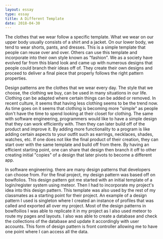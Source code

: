 ```yaml
---
layout: essay
type: essay
title: A Different Template
date: 2018-04-30
---
```


The clothes that we wear follow a specific template. What we wear on our upper body usually
consists of a shirt and a jacket. On our lower body, we tend to wear shorts, pants, and dresses.
This is a simple template that people can reuse over and over. Others can use this template and
incorporate into their own style known as "fashion". We as a society have evolved far from this
bland look and came up with numerous designs that people could branch their ideas off of.
They create their own designs and proceed to deliver a final piece that properly follows the right
pattern properties.

Design patterns are the clothes that we wear every day. The style that we choose, the clothing
we buy, can be used in many situations in our life. Clothing can be adapted where certain things
can be added or removed. In recent culture, it seems that having less clothing seems to be the
trend now. As time goes on it seems that clothing is becoming more "simple" as people don't
have the time to spend looking at their closet for clothing. The same with software engineering,
programmers would like to have a simple design that they can work efficiently with. Then they
can later build off of the product and improve it. By adding more functionality to a program is like
adding certain aspects to your outfit such as earrings, necklaces, shades, watches, etc. If one
does not like the final product of their creation, they can start over with the same template and
build off from there. By having an efficient starting point, one can share that design then branch
it off to other creating initial "copies" of a design that later pivots to become a different app.

In software engineering. there are many design patterns that developers can choose from. For
the final project, my design pattern was based off on bowlfolios. This design pattern got me
started with an initial template of a login/register system using meteor. Then I had to incorporate
my project's idea into this design pattern. This template was also used by the rest of my
classmates as a starting point for their project. An example of a design pattern I used is
singleton where I created an instance of profiles that was called and exported all over my
project. Most of the design patterns in bowlfoilios I was able to replicate it in my project as I also
used meteor to route my pages and layouts. I also was able to create a database and check the
collections of the database and update it accordingly with user accounts. This form of design
pattern is front controller allowing me to have one point where I can access all the data.
